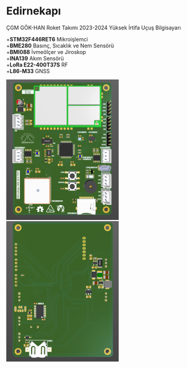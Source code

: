 # Edirnekapı 
ÇGM GÖK-HAN Roket Takımı 2023-2024 Yüksek İrtifa Uçuş Bilgisayarı <br>

+**STM32F446RET6** Mikroişlemci <br>
+**BME280** Basınç, Sıcaklık ve Nem Sensörü <br>
+**BMI088** İvmeölçer ve Jiroskop <br>
+**INA139** Akım Sensörü <br>
+**LoRa E22-400T37S** RF <br>
+**L86-M33** GNSS <br>

<img src="/Project Outputs for edirnekapi/3DviewFront.png" width="300" height="375">
<img src="/Project Outputs for edirnekapi/3DviewBack.png" width="300" height="375">  

